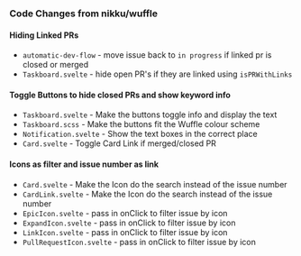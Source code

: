 ### Code Changes from nikku/wuffle

#### Hiding Linked PRs
- `automatic-dev-flow` - move issue back to `in progress` if linked pr is closed or merged
- `Taskboard.svelte` - hide open PR's if they are linked using `isPRWithLinks`

#### Toggle Buttons to hide closed PRs and show keyword info
 - `Taskboard.svelte` - Make the buttons toggle info and display the text
 - `Taskboard.scss` - Make the buttons fit the Wuffle colour scheme
 - `Notification.svelte` - Show the text boxes in the correct place
 - `Card.svelte` - Toggle Card Link if merged/closed PR
 
#### Icons as filter and issue number as link
- `Card.svelte` - Make the Icon do the search instead of the issue number
- `CardLink.svelte` - Make the Icon do the search instead of the issue number
- `EpicIcon.svelte` - pass in onClick to filter issue by icon
- `ExpandIcon.svelte` - pass in onClick to filter issue by icon
- `LinkIcon.svelte` - pass in onClick to filter issue by icon
- `PullRequestIcon.svelte` - pass in onClick to filter issue by icon
